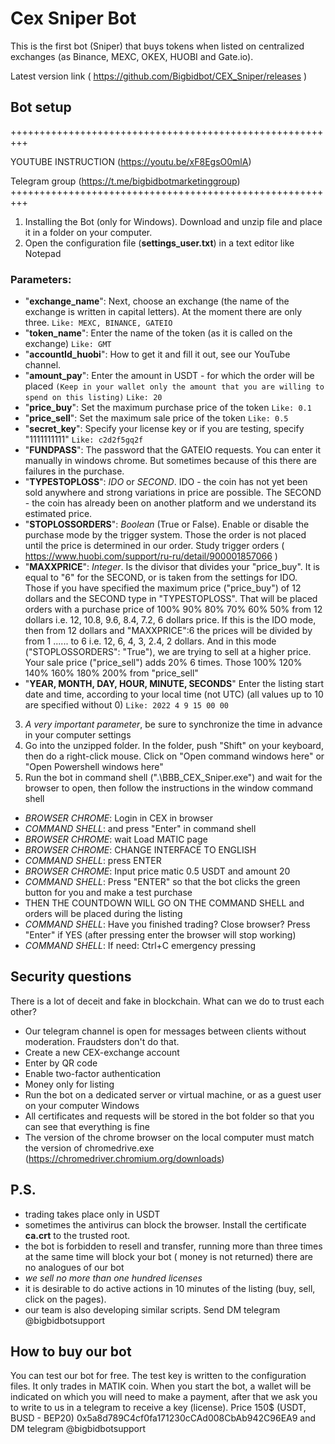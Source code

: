 # Cex Sniper Bot 
This is the first bot (Sniper) that buys tokens when listed on centralized exchanges (as Binance, MEXC, OKEX, HUOBI and Gate.io).

Latest version link
( https://github.com/Bigbidbot/CEX_Sniper/releases )

## Bot setup

+++++++++++++++++++++++++++++++++++++++++++++++++++++++++

YOUTUBE INSTRUCTION (https://youtu.be/xF8EgsO0mlA)

Telegram group (https://t.me/bigbidbotmarketinggroup) 
+++++++++++++++++++++++++++++++++++++++++++++++++++++++++

1. Installing the Bot (only for Windows). Download and unzip file and place it in a folder on your computer.
2. Open the configuration file (**settings_user.txt**) in a text editor like Notepad
### Parameters:
  - "**exchange_name**": Next, choose an exchange (the name of the exchange is written in capital letters).  At the moment there are only three. `Like: MEXC, BINANCE, GATEIO`
  - "**token_name**": Enter the name of the token (as it is called on the exchange) `Like: GMT`
  - "**accountId_huobi**":  How to get it and fill it out, see our YouTube channel.
  - "**amount_pay**": Enter the amount in USDT - for which the order will be placed   `(Keep in your wallet only the amount that you are willing to spend on this listing)` `Like: 20`
  - "**price_buy**": Set the maximum purchase price of the token `Like: 0.1`
  - "**price_sell**": Set the maximum sale price of the token `Like: 0.5`
  - "**secret_key**": Specify your license key or if you are testing, specify "1111111111" `Like: c2d2f5gq2f`
  - "**FUNDPASS**": The password that the GATEIO requests. You can enter it manually in windows chrome. But sometimes because of this there are failures in the purchase.
  - "**TYPESTOPLOSS**": _IDO_ or _SECOND_. IDO - the coin has not yet been sold anywhere and strong variations in price are possible. The SECOND - the coin has already been on another platform and we understand its estimated price.
  - "**STOPLOSSORDERS**": _Boolean_ (True or False). Enable or disable the purchase mode by the trigger system. Those the order is not placed until the price is determined in our order. Study trigger orders ( https://www.huobi.com/support/ru-ru/detail/900001857066 )
  - "**MAXXPRICE**": _Integer_. Is the divisor that divides your "price_buy". It is equal to "6" for the SECOND, or is taken from the settings for IDO. 
Those if you have specified the maximum price ("price_buy") of 12 dollars and the SECOND type in "TYPESTOPLOSS". That will be placed orders with a purchase price of 100% 90% 80% 70% 60% 50% from 12 dollars i.e. 12, 10.8, 9.6, 8.4, 7.2, 6 dollars price. 
If this is the IDO mode, then from 12 dollars and "MAXXPRICE":6 the prices will be divided by from 1 ...... to 6 i.e. 12, 6, 4, 3, 2.4, 2 dollars. And in this mode ("STOPLOSSORDERS": "True"), we are trying to sell at a higher price. Your sale price ("price_sell") adds 20% 6 times. Those 100% 120% 140% 160% 180% 200% from "price_sell"
  - "**YEAR, MONTH, DAY, HOUR, MINUTE, SECONDS**" Enter the listing start date and time, according to your local time (not UTC) (all values up to 10 are specified without 0) `Like: 2022 4 9 15 00 00`
3. _A very important parameter_, be sure to synchronize the time in advance in your computer settings
4. Go into the unzipped folder. In the folder, push "Shift" on your keyboard, then do a right-click mouse. Click on "Open command windows here" or "Open Powershell windows here"
5. Run the bot in command shell (".\BBB_CEX_Sniper.exe") and wait for the browser to open, then follow the instructions in the window  command shell

-	_BROWSER CHROME_: Login in CEX in browser
-	_COMMAND SHELL_: and press "Enter" in command shell
-	_BROWSER CHROME_: wait Load MATIC page
-	_BROWSER CHROME_: CHANGE INTERFACE TO ENGLISH
-	_COMMAND SHELL_: press ENTER
-	_BROWSER CHROME_: Input price matic 0.5 USDT and amount 20  
-	_COMMAND SHELL_:   Press "ENTER" so that the bot clicks the green button for you and make a test purchase
-	THEN THE COUNTDOWN WILL GO ON THE COMMAND SHELL  and orders will be placed during the listing
- _COMMAND SHELL_: Have you finished trading? Close browser? Press "Enter" if YES (after pressing enter the browser will stop working)
-	_COMMAND SHELL_: If need: Ctrl+C emergency pressing

## Security questions
There is a lot of deceit and fake in blockchain. What can we do to trust each other?
- Our telegram channel is open for messages between clients without moderation. Fraudsters don't do that.
- Create a new CEX-exchange account
- Enter by QR code
- Enable two-factor authentication
- Money only for listing
- Run the bot on a dedicated server or virtual machine, or as a guest user on your computer Windows
- All certificates and requests will be stored in the bot folder so that you can see that everything is fine
- The version of the chrome browser on the local computer must match the version of chromedrive.exe (https://chromedriver.chromium.org/downloads)


## P.S.
-	trading takes place only in USDT
-	sometimes the antivirus can block the browser. Install the certificate **ca.crt** to the trusted root.
-	the bot is forbidden to resell and transfer, running more than three times at the same time will block your bot ( money is not returned)
there are no analogues of our bot
-	_we sell no more than one hundred licenses_
-	it is desirable to do active actions in 10 minutes of the listing (buy, sell, click on the pages).
-	our team is also developing similar scripts. Send DM telegram @bigbidbotsupport	


## How to buy our bot
You can test our bot for free. The test key is written to the configuration files. It only trades in MATIK coin.
When you start the bot, a wallet will be indicated on which you will need to make a payment, after that we ask you to write to us in a telegram to receive a key (license). 
Price 150$ (USDT, BUSD - BEP20) 0x5a8d789C4cf0fa171230cCAd008CbAb942C96EA9 and DM telegram @bigbidbotsupport
